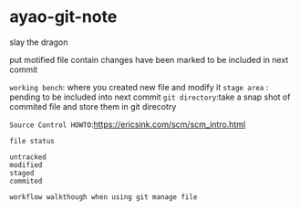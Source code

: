 # ayao-git-note

slay the dragon

put motified file contain changes have been marked to be included in next commit

`working bench`: where you created new file and modify it
`stage area` : pending to be included into next commit
`git directory`:take a snap shot of commited file and store them in git direcotry

`Source Control HOWTO`:https://ericsink.com/scm/scm_intro.html

`file status`

```
untracked
modified
staged
commited
```

`workflow walkthough when using git manage file`
